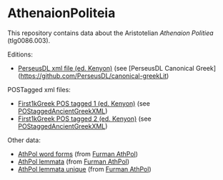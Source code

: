 # AthenaionPoliteia

This repository contains data about the Aristotelian *Athenaion Politiea* (tlg0086.003).

Editions:

* [PerseusDL xml file (ed. Kenyon)](https://github.com/monberti/AthenaionPoliteia/blob/main/data/tlg0086.tlg003.perseus-grc1.xml) (see [PerseusDL Canonical Greek] (https://github.com/PerseusDL/canonical-greekLit)

POSTagged xml files:

* [First1kGreek POS tagged 1 (ed. Kenyon)](https://github.com/monberti/AthenaionPoliteia/blob/main/data/tlg0086.tlg003.1st1K-grc1_pos.xml) (see [POStaggedAncientGreekXML](https://github.com/gcelano/POStaggedAncientGreekXML/tree/master/texts))
* [First1kGreek POS tagged 2 (ed. Kenyon)](https://github.com/monberti/AthenaionPoliteia/blob/main/data/tlg0086.tlg003.1st1K-grc2_pos.xml) (see [POStaggedAncientGreekXML](https://github.com/gcelano/POStaggedAncientGreekXML/tree/master/texts))

Other data:

* [AthPol word forms](https://github.com/monberti/AthenaionPoliteia/blob/main/data/athpol_forms.csv) (from [Furman AthPol](http://folio.furman.edu/projects/AthPol/index.html))
* [AthPol lemmata](https://github.com/monberti/AthenaionPoliteia/blob/main/data/athpol_lemmata.csv) (from [Furman AthPol](http://folio.furman.edu/projects/AthPol/index.html))
* [AthPol lemmata unique](https://github.com/monberti/AthenaionPoliteia/blob/main/data/athpol_lemmata_unique.csv) (from [Furman AthPol](http://folio.furman.edu/projects/AthPol/index.html))
